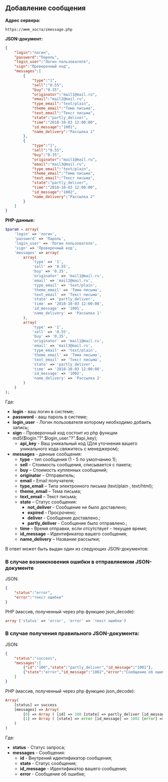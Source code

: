 ## Добавление сообщения
**Адрес сервера:**
```
https://имя_хоста/zmessage.php
```
**JSON-документ:**
```json
{
	"login":"логин",
	"password":"Пароль",
	"login_user":"Логин пользователя",
	"sign":"Проверочный код",
	"messages":[
		{
			"type":"1",
			"sell":"0.55",
			"buy":"0.35",
			"originator":"mail1@mail.ru",
			"email":"mail2@mail.ru",
			"type_email":"text/plain",
			"theme_email":"Тема письма",
			"text_email":"Текст письма",
			"state":"partly_deliver",
			"time":"2018-10-03 12:00:00",
			"id_message":"1001",
			"name_delivery":"Рассылка 1"			
		},
		{
			"type":"1",
			"sell":"0.55",
			"buy":"0.35",
			"originator":"mail1@mail.ru",
			"email":"mail3@mail.ru",
			"type_email":"text/plain",
			"theme_email":"Тема письма",
			"text_email":"Текст письма",
			"state":"partly_deliver",
			"time":"2018-10-03 12:00:00",
			"id_message":"1002",
			"name_delivery":"Рассылка 2"
		}
	]
}
```
**PHP-данные:**
```php
$param = array(
    'login' => 'логин',
	'password' => 'Пароль',
	'login_user' => 'Логин пользователя',
	'sign' => 'Проверочный код',
    'messages' => array(
        array(
            'type' => '1',
            'sell' => '0.55',
            'buy' => '0.35',
			'originator' => 'mail1@mail.ru',
			'email' => 'mail2@mail.ru',
			'type_email' => 'text/plain',
			'theme_email' => 'Тема письма',
			'text_email' => 'Текст письма',
			'state' => 'partly_deliver',
			'time' => '2018-10-03 12:00:00',
			'id_message' => '1001',
			'name_delivery' => 'Рассылка 1'
        ),
		array(
            'type' => '1',
            'sell' => '0.55',
            'buy' => '0.35',
			'originator' => 'mail1@mail.ru',
			'email' => 'mail3@mail.ru',
			'type_email' => 'text/plain',
			'theme_email' => 'Тема письма',
			'text_email' => 'Текст письма',
			'state' => 'partly_deliver',
			'time' => '2018-10-03 12:00:00',
			'id_message' => '1002',
			'name_delivery' => 'Рассылка 2'
        )
    )
);
```

Где:
* **login** - ваш логин в системе;
* **password** - ваш пароль в системе;
* **login_user** - Логин пользователя которому необходимо добаить запись;
* **sign** - Проверочный код состоит из php функции md5($login."?".$login_user."?".$api_key);
	* **api_key** - Ваш уникальный код (Для уточнения вашего уникального кода свяжитесь с менеджером);
* **messages** - данные сообщения:
	* **type** - тип сообщения (1 - 5  по умолчанию 1);
	* **sell** – Стоимость сообщения, списывается с пакета;
	* **buy** – Стоимость купленных сообщений;
	* **originator** – Отправитель;
	* **email** – Email получателя;
	* **type_email** – Типа электронного письма (text/plain , text/html);
	* **theme_email** – Тема письма;
	* **text_email** – Текст письма;
	* **state** – Статус сообщения:
		* **not_deliver** - Сообщение не было доставлено;
		* **expired** - Просрочено;
		* **deliver** - Сообщение доставлено.;
		* **partly_deliver** - Сообщение было отправлено.;
	* **time** – Время отправки, если отсутствует - текущее время;
	* **id_message** – Идентификатор вашего сообщения;
	* **name_delivery** – Название рассылки;


В ответ может быть выдан один из следующих JSON-документов:
### В случае возникновения ошибки в отправляемом JSON-документе

JSON:
```json
{
	"status":"error",
	"error":"текст ошибки"
}
```
PHP (массив, полученный через php функцию json_decode):
```php
array ('status' => 'error', 'error' => 'текст ошибки')
```

### В случае получения правильного JSON-документа:

JSON:
```json
{
	"status":"success",
	"messages":[
		{"id":"100","state":"partly_deliver","id_message":"1001"},
		{"state":"error","id_message":"1002","error":"Сообщение об ошибке"}
	]
}
```
PHP (массив, полученный через php функцию json_decode):
```php
Array(
	[status] => success
	[messages] => Array(
		[0] => Array ( [id] => 100 [state] => partly_deliver [id_message] => 1001 ),
		[1] => Array ( [state] => error [id_message] => 1002 [error] => Сообщение об ошибке )
	)
)
```

Где:
* **status** - Статус запроса;
* **messages** - Сообщения:
	* **id** - Внутрений идентификатор сообщения;
	* **state** - Статус сообщения;
	* **id_message** - Идентификатор вашего сообщения;
	* **error** - Сообщение об ошибке;
